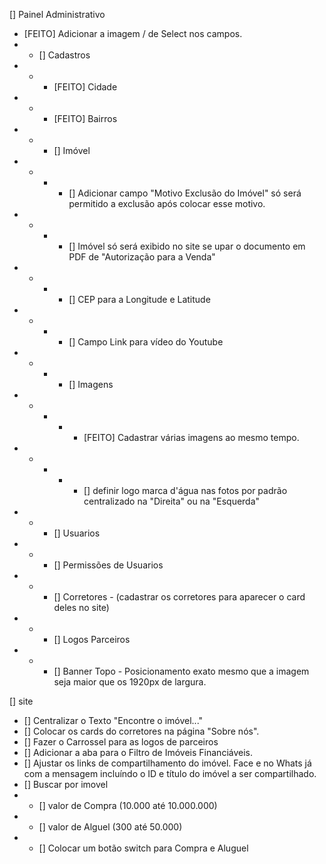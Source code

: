 [] Painel Administrativo
- [FEITO] Adicionar a imagem \/ de Select nos campos.
- - [] Cadastros
- - - [FEITO] Cidade
- - - [FEITO] Bairros
- - - [] Imóvel
- - - - [] Adicionar campo "Motivo Exclusão do Imóvel" só será permitido a exclusão após colocar esse motivo.
- - - - [] Imóvel só será exibido no site se upar o documento em PDF de "Autorização para a Venda"
- - - - [] CEP para a Longitude e Latitude
- - - - [] Campo Link para vídeo do Youtube
- - - - [] Imagens
- - - - - [FEITO] Cadastrar várias imagens ao mesmo tempo.
- - - - - [] definir logo marca d'água nas fotos por padrão centralizado na "Direita" ou na "Esquerda"
- - - [] Usuarios
- - - [] Permissões de Usuarios
- - - [] Corretores - (cadastrar os corretores para aparecer o card deles no site)
- - - [] Logos Parceiros
- - - [] Banner Topo - Posicionamento exato mesmo que a imagem seja maior que os 1920px de largura.

[] site
- [] Centralizar o Texto "Encontre o imóvel..."
- [] Colocar os cards do corretores na página "Sobre nós".
- [] Fazer o Carrossel para as logos de parceiros
- [] Adicionar a aba para o Filtro de Imóveis Financiáveis.
- [] Ajustar os links de compartilhamento do imóvel. Face e no Whats já com a mensagem incluíndo o ID e título do imóvel a ser compartilhado.
- [] Buscar por imovel
- - [] valor de Compra (10.000 até 10.000.000)
- - [] valor de Alguel (300 até 50.000)
- - [] Colocar um botão switch para Compra e Aluguel